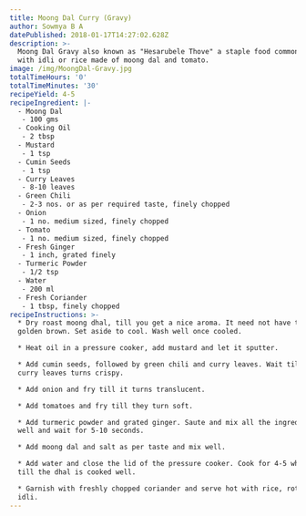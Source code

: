 ```yaml
---
title: Moong Dal Curry (Gravy)
author: Sowmya B A
datePublished: 2018-01-17T14:27:02.628Z
description: >-
  Moong Dal Gravy also known as "Hesarubele Thove" a staple food commonly had
  with idli or rice made of moong dal and tomato.
image: /img/MoongDal-Gravy.jpg
totalTimeHours: '0'
totalTimeMinutes: '30'
recipeYield: 4-5
recipeIngredient: |-
  - Moong Dal
   - 100 gms
  - Cooking Oil
   - 2 tbsp
  - Mustard
   - 1 tsp
  - Cumin Seeds
   - 1 tsp
  - Curry Leaves
   - 8-10 leaves
  - Green Chili
   - 2-3 nos. or as per required taste, finely chopped
  - Onion
   - 1 no. medium sized, finely chopped
  - Tomato
   - 1 no. medium sized, finely chopped
  - Fresh Ginger
   - 1 inch, grated finely
  - Turmeric Powder
   - 1/2 tsp
  - Water
   - 200 ml
  - Fresh Coriander
   - 1 tbsp, finely chopped
recipeInstructions: >-
  * Dry roast moong dhal, till you get a nice aroma. It need not have to turn
  golden brown. Set aside to cool. Wash well once cooled.

  * Heat oil in a pressure cooker, add mustard and let it sputter.

  * Add cumin seeds, followed by green chili and curry leaves. Wait till the
  curry leaves turns crispy.

  * Add onion and fry till it turns translucent.

  * Add tomatoes and fry till they turn soft.

  * Add turmeric powder and grated ginger. Saute and mix all the ingredients
  well and wait for 5-10 seconds.

  * Add moong dal and salt as per taste and mix well.

  * Add water and close the lid of the pressure cooker. Cook for 4-5 whistles or
  till the dhal is cooked well.

  * Garnish with freshly chopped coriander and serve hot with rice, roti or
  idli.
---
```




